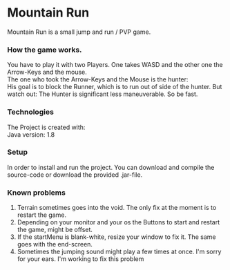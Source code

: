# Mountain Run
Mountain Run is a small jump and run / PVP game.
### How the game works.
You have to play it with two Players. One takes WASD and the other one the Arrow-Keys and the mouse.<br />
The one who took the Arrow-Keys and the Mouse is the hunter:<br />
His goal is to block the Runner, which is to run out of side of the hunter. But watch out: The Hunter is significant less maneuverable. So be fast.

### Technologies
The Project is created with: <br/>
Java version: 1.8


### Setup
In order to install and run the project. You can download and compile the source-code or download the provided .jar-file.


### Known problems
1. Terrain sometimes goes into the void. The only fix at the moment is to restart the game.
2. Depending on your monitor and your os the Buttons to start and restart the game, might be offset.
3. If the startMenu is blank-white, resize your window to fix it. The same goes with the end-screen.
4. Sometimes the jumping sound might play a few times at once. I'm sorry for your ears. I'm working to fix this problem